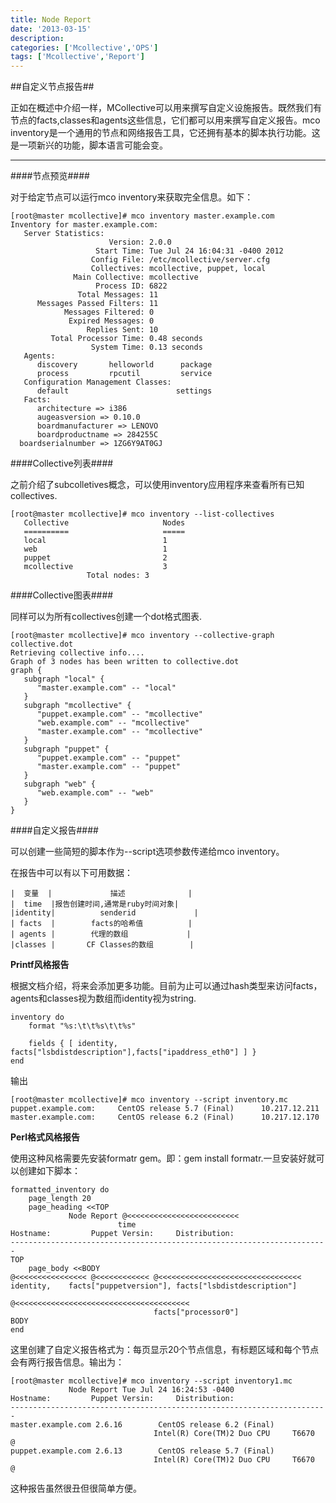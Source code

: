 ```yaml
---
title: Node Report
date: '2013-03-15'
description:
categories: ['Mcollective','OPS']
tags: ['Mcollective','Report']
---
```


##自定义节点报告##

正如在概述中介绍一样，MCollective可以用来撰写自定义设施报告。既然我们有节点的facts,classes和agents这些信息，它们都可以用来撰写自定义报告。mco inventory是一个通用的节点和网络报告工具，它还拥有基本的脚本执行功能。这是一项新兴的功能，脚本语言可能会变。

***

####节点预览####

对于给定节点可以运行mco inventory来获取完全信息。如下：
    
    [root@master mcollective]# mco inventory master.example.com
    Inventory for master.example.com:
       Server Statistics:
                          Version: 2.0.0
                       Start Time: Tue Jul 24 16:04:31 -0400 2012
                      Config File: /etc/mcollective/server.cfg
                      Collectives: mcollective, puppet, local
                  Main Collective: mcollective
                       Process ID: 6822
                   Total Messages: 11
          Messages Passed Filters: 11
                Messages Filtered: 0
                 Expired Messages: 0
                     Replies Sent: 10
             Total Processor Time: 0.48 seconds
                      System Time: 0.13 seconds
       Agents:
          discovery       helloworld      package        
          process         rpcutil         service        
       Configuration Management Classes:
          default                        settings                      
       Facts:
          architecture => i386
          augeasversion => 0.10.0
          boardmanufacturer => LENOVO
          boardproductname => 284255C
      boardserialnumber => 1ZG6Y9AT0GJ

####Collective列表####

之前介绍了subcolletives概念，可以使用inventory应用程序来查看所有已知collectives.

    [root@master mcollective]# mco inventory --list-collectives
       Collective                     Nodes
       ==========                     =====
       local                          1
       web                            1
       puppet                         2
       mcollective                    3
                     Total nodes: 3

####Collective图表####

同样可以为所有collectives创建一个dot格式图表.

    [root@master mcollective]# mco inventory --collective-graph collective.dot
    Retrieving collective info....
    Graph of 3 nodes has been written to collective.dot
    graph {
       subgraph "local" {
          "master.example.com" -- "local"
       }
       subgraph "mcollective" {
          "puppet.example.com" -- "mcollective"
          "web.example.com" -- "mcollective"
          "master.example.com" -- "mcollective"
       }
       subgraph "puppet" {
          "puppet.example.com" -- "puppet"
          "master.example.com" -- "puppet"
       }
       subgraph "web" {
          "web.example.com" -- "web"
       }
    }

####自定义报告####

可以创建一些简短的脚本作为--script选项参数传递给mco inventory。

在报告中可以有以下可用数据：

    |  变量  |             描述              |
    |  time  |报告创建时间,通常是ruby时间对象|
    |identity|          senderid             |
    | facts  |        facts的哈希值          |
    | agents |        代理的数组             |
    |classes |       CF Classes的数组        |

<strong>Printf风格报告</strong>

根据文档介绍，将来会添加更多功能。目前为止可以通过hash类型来访问facts，agents和classes视为数组而identity视为string.

    inventory do
        format "%s:\t\t%s\t\t%s"

        fields { [ identity, facts["lsbdistdescription"],facts["ipaddress_eth0"] ] }
    end

输出

    [root@master mcollective]# mco inventory --script inventory.mc  
    puppet.example.com:     CentOS release 5.7 (Final)      10.217.12.211
    master.example.com:     CentOS release 6.2 (Final)      10.217.12.170

<strong>Perl格式风格报告</strong>

使用这种风格需要先安装formatr gem。即：gem install formatr.一旦安装好就可以创建如下脚本：

    formatted_inventory do
        page_length 20
        page_heading <<TOP
                 Node Report @<<<<<<<<<<<<<<<<<<<<<<<<<
                            time
    Hostname:         Puppet Versin:     Distribution:
    -----------------------------------------------------------------------
    TOP
        page_body <<BODY
    @<<<<<<<<<<<<<<<< @<<<<<<<<<<<< @<<<<<<<<<<<<<<<<<<<<<<<<<<<<<<<<
    identity,    facts["puppetversion"], facts["lsbdistdescription"]
                                    @<<<<<<<<<<<<<<<<<<<<<<<<<<<<<<<<<<<<<<<
                                    facts["processor0"]
    BODY
    end

这里创建了自定义报告格式为：每页显示20个节点信息，有标题区域和每个节点会有两行报告信息。输出为：

    [root@master mcollective]# mco inventory --script inventory1.mc
                 Node Report Tue Jul 24 16:24:53 -0400
    Hostname:         Puppet Versin:     Distribution:
    -----------------------------------------------------------------------
    master.example.com 2.6.16        CentOS release 6.2 (Final)
                                    Intel(R) Core(TM)2 Duo CPU     T6670  @
    puppet.example.com 2.6.13        CentOS release 5.7 (Final)
                                    Intel(R) Core(TM)2 Duo CPU     T6670  @

这种报告虽然很丑但很简单方便。

